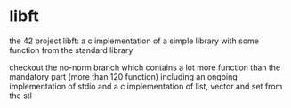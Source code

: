 # libft
the 42 project libft: a c implementation of a simple library with some function from the standard library

checkout the no-norm branch which contains a lot more function than the mandatory part (more than 120 function) including an ongoing implementation of stdio and a c implementation of list, vector and set from the stl
